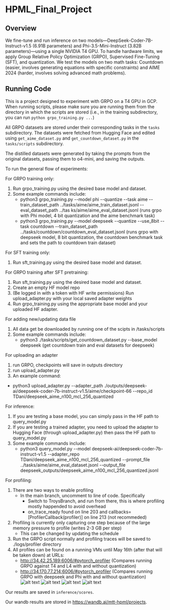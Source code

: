 # HPML_Final_Project

## Overview

We fine-tune and run inference on two models—DeepSeek-Coder-7B-Instruct-v1.5 (6.91B parameters) and Phi-3.5-Mini-Instruct (3.82B parameters)—using a single NVIDIA T4 GPU. To handle hardware limits, we apply Group Relative Policy Optimization (GRPO), Supervised Fine-Tuning (SFT), and quantization. We test the models on two math tasks: Countdown (easier, involves generating equations with specific constraints) and AIME 2024 (harder, involves solving advanced math problems).

## Running Code

This is a project designed to experiment with GRPO on a T4 GPU in GCP. When running scripts, please make sure you are running them from the directory in which the scripts are stored (i.e., in the training subdirectory, you can run `python grpo_training.py ...`)

All GRPO datasets are stored under their corresponding tasks in the `tasks` subdirectory. The datasets were fetched from Hugging Face and edited using `get_aime_dataset.py` and `get_countdown_dataset.py` in the `tasks/scripts` subdirectory.

The distilled datasets were generated by taking the prompts from the original datasets, passing them to o4-mini, and saving the outputs.

To run the general flow of experiments:

For GRPO training only:
1. Run grpo_training.py using the desired base model and dataset.
2. Some example commands include:
    - python3 grpo_training.py --model phi --quantize --task aime --train_dataset_path ../tasks/aime/aime_train_dataset.jsonl --eval_dataset_path ../tas
ks/aime/aime_eval_dataset.jsonl (runs grpo with Phi model, 4 bit quantization and the aime benchmark task)
    - python3 grpo_training.py --model deepseek --quantize --use_8bit --task countdown --train_dataset_path ../tasks/countdown/countdown_eval_dataset.jsonl (runs grpo with deepseek model, 8 bit quantization, the countdown benchmark task and sets the path to countdown train dataset)

For SFT training only:
1. Run sft_training.py using the desired base model and dataset.

For GRPO training after SFT pretraining:
1. Run sft_training.py using the desired base model and dataset.
2. Create an empty HF model repo
3. (Be logged in with a token with HF write permissions) Run upload_adapter.py with your local saved adapter weights
4. Run grpo_training.py using the appropriate base model and your uploaded HF adapter.

For adding new/updating data file
1. All data get be downloaded by running one of the scipts in /tasks/scripts
2. Some example commands include:
    - python3 ./tasks/scripts/get_countdown_dataset.py --base_model deepseek (get countdown train and eval datasets for deepseek)

For uploading an adapter
1. run GRPO, checkpoints will save in outputs directory
2. run upload_adapter.py
3. An example command:
 - python3 upload_adapter.py --adapter_path ./outputs/deepseek-ai/deepseek-coder-7b-instruct-v1.5/aime/checkpoint-66 --repo_id TDani/deepseek_aime_n100_mcl_256_quantized

For inference:
1. If you are testing a base model, you can simply pass in the HF path to query_model.py
2. If you are testing a trained adapter, you need to upload the adapter to Hugging Face (through upload_adapter.py) then pass the HF path to query_model.py
3. Some example commands include:
    - python3 query_model.py --model deepseek-ai/deepseek-coder-7b-instruct-v1.5 --adapter_repo TDani/deepseek_aime_n100_mcl_256_quantized --prompt_file ../tasks/aime/aime_eval_dataset.jsonl --output_file deepseek_outputs/deepseek_aime_n100_mcl_256_quantized.jsonl

For profiling:
1. There are two ways to enable profiling
    - In the main branch, uncomment to line of code. Specifically
        - Switch to TroysBranch, and run from there, this is where profiling mostly happended to avoid overhead
        - on_trace_ready found on line 203 and callbacks=[ProfilerCallback(profiler)] on line 213 (not recommeded)
2. Profiling is currently only capturing one step because of the large memory pressure to profile (writes 2-3 GB per step)
    - This can be changed by updating the schedule
3. Run the GRPO script normally and profiling traces will be saved to ./logs/profiler directory
3. All profiles can be found on a running VMs until May 16th (after that will be taken down) at URLs:
    - http://34.42.25.189:6006/#pytorch_profiler (Compares running GRPO against T4 and L4 with and without quantization)
    - http://34.170.77.214:6006/#pytorch_profiler (Compares running GRPO with deepseek and Phi with and without quantization)
![alt text](<Screenshot 2025-05-11 at 10.45.20 PM.png>)
![alt text](<Screenshot 2025-05-11 at 10.45.34 PM.png>)
![alt text](<Screenshot 2025-05-11 at 10.47.33 PM.png>)
![alt text](<Screenshot 2025-05-11 at 10.49.21 PM.png>)
       

Our results are saved in `inference/scores`.

Our wandb results are stored in https://wandb.ai/mtt-hpml/projects.